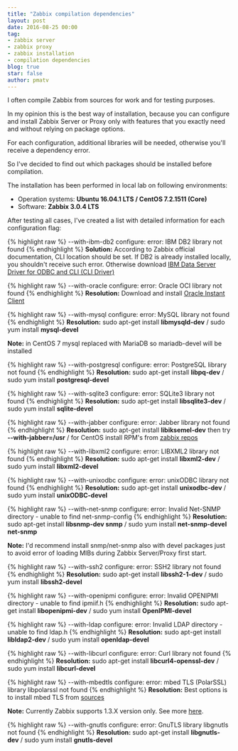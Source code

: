 ```yaml
---
title: "Zabbix compilation dependencies"
layout: post
date: 2016-08-25 00:00
tag:
- zabbix server
- zabbix proxy
- zabbix installation
- compilation dependencies
blog: true
star: false
author: pmatv
---
```


I often compile Zabbix from sources for work and for testing purposes. 

In my opinion this is the best way of installation, because you can configure and install Zabbix Server or Proxy only with features that you exactly need and without relying on package options.

For each configuration, additional libraries will be needed, otherwise you'll receive a dependency error. 

So I've decided to find out which packages should be installed before compilation.

The installation has been performed in local lab on following environments:

* Operation systems: **Ubuntu 16.04.1 LTS / CentOS 7.2.1511 (Core)**
* Software: **Zabbix 3.0.4 LTS** 

After testing all cases, I've created a list with detailed information for each configuration flag:

{% highlight raw %}
--with-ibm-db2
configure: error: IBM DB2 library not found
{% endhighlight %}
**Solution:** According to Zabbix official documentation, CLI location should be set. If DB2 is already installed locally, you shouldn't receive such error. Otherwise download [IBM Data Server Driver for ODBC and CLI (CLI Driver)](http://www-01.ibm.com/support/docview.wss?rs=4020&uid=swg21385217)
<div class="breaker"></div>

{% highlight raw %}
--with-oracle
configure: error: Oracle OCI library not found
{% endhighlight %}
**Resolution:** Download and install [Oracle Instant Client](http://www.oracle.com/technetwork/database/features/instant-client)
<div class="breaker"></div>

{% highlight raw %}
--with-mysql
configure: error: MySQL library not found
{% endhighlight %}
**Resolution:** sudo apt-get install **libmysqld-dev** / sudo yum install **mysql-devel**

**Note:** in CentOS 7 mysql replaced with MariaDB so mariadb-devel will be installed
<div class="breaker"></div>

{% highlight raw %}
--with-postgresql
configure: error: PostgreSQL library not found
{% endhighlight %}
**Resolution:** sudo apt-get install **libpq-dev** / sudo yum install **postgresql-devel**
<div class="breaker"></div>

{% highlight raw %}
--with-sqlite3
configure: error: SQLite3 library not found
{% endhighlight %}
**Resolution:** sudo apt-get install **libsqlite3-dev** / sudo yum install **sqlite-devel**
<div class="breaker"></div>

{% highlight raw %}
--with-jabber
configure: error: Jabber library not found
{% endhighlight %}
**Resolution:** sudo apt-get install **libiksemel-dev** then try **--with-jabber=/usr** / for CentOS install RPM's from [zabbix repos](https://repo.zabbix.com/non-supported/rhel/7/x86_64/)
<div class="breaker"></div>

{% highlight raw %}
--with-libxml2
configure: error: LIBXML2 library not found
{% endhighlight %}
**Resolution:** sudo apt-get install **libxml2-dev** / sudo yum install **libxml2-devel**
<div class="breaker"></div>

{% highlight raw %}
--with-unixodbc
configure: error: unixODBC library not found
{% endhighlight %}
**Resolution:** sudo apt-get install **unixodbc-dev** / sudo yum install **unixODBC-devel**
<div class="breaker"></div>

{% highlight raw %}
--with-net-snmp
configure: error: Invalid Net-SNMP directory - unable to find net-snmp-config
{% endhighlight %}
**Resolution:** sudo apt-get install **libsnmp-dev snmp** / sudo yum install **net-snmp-devel net-snmp**

**Note:** I'd recommend install snmp/net-snmp also with devel packages just to avoid error of loading MIBs during Zabbix Server/Proxy first start.
<div class="breaker"></div>

{% highlight raw %}
--with-ssh2
configure: error: SSH2 library not found
{% endhighlight %}
**Resolution:** sudo apt-get install **libssh2-1-dev** / sudo yum install **libssh2-devel**
<div class="breaker"></div>

{% highlight raw %}
--with-openipmi
configure: error: Invalid OPENIPMI directory - unable to find ipmiif.h
{% endhighlight %}
**Resolution:** sudo apt-get install **libopenipmi-dev** / sudo yum install **OpenIPMI-devel**
<div class="breaker"></div>

{% highlight raw %}
--with-ldap
configure: error: Invalid LDAP directory - unable to find ldap.h
{% endhighlight %}
**Resolution:** sudo apt-get install **libldap2-dev** / sudo yum install **openldap-devel**
<div class="breaker"></div>

{% highlight raw %}
--with-libcurl
configure: error: Curl library not found
{% endhighlight %}
**Resolution:** sudo apt-get install **libcurl4-openssl-dev** / sudo yum install **libcurl-devel**
<div class="breaker"></div>

{% highlight raw %}
--with-mbedtls
configure: error: mbed TLS (PolarSSL) library libpolarssl not found
{% endhighlight %}
**Resolution:** Best options is to install mbed TLS from [sources](https://tls.mbed.org/download-archive)

**Note:** Currently Zabbix supports 1.3.X version only. See more [here](https://www.zabbix.com/documentation/3.0/manual/encryption#compiling_zabbix_with_encryption_support).
<div class="breaker"></div>

{% highlight raw %}
--with-gnutls
configure: error: GnuTLS library libgnutls not found
{% endhighlight %}
**Resolution:** sudo apt-get install **libgnutls-dev** / sudo yum install **gnutls-devel**


